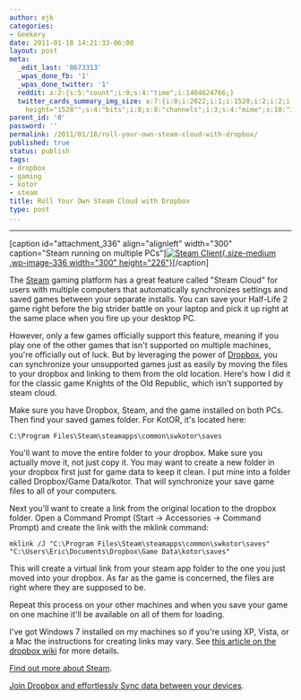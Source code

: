 ```yaml
---
author: ejk
categories:
- Geekery
date: 2011-01-18 14:21:33-06:00
layout: post
meta:
  _edit_last: '8673313'
  _wpas_done_fb: '1'
  _wpas_done_twitter: '1'
  reddit: a:2:{s:5:"count";i:0;s:4:"time";i:1404624766;}
  twitter_cards_summary_img_size: a:7:{i:0;i:2022;i:1;i:1528;i:2;i:2;i:3;s:26:"width="2022"
    height="1528"";s:4:"bits";i:8;s:8:"channels";i:3;s:4:"mime";s:10:"image/jpeg";}
parent_id: '0'
password: ''
permalink: /2011/01/18/roll-your-own-steam-cloud-with-dropbox/
published: true
status: publish
tags:
- dropbox
- gaming
- kotor
- steam
title: Roll Your Own Steam Cloud with Dropbox
type: post
...
```

---

\[caption id="attachment_336" align="alignleft" width="300" caption="Steam running on multiple PCs"\][![Steam Client](%7B%7B%20site.baseurl%20%7D%7D/assets/2011/01/img_0697.jpg?w=300 "Steams"){.size-medium .wp-image-336 width="300" height="226"}](http://rhymeswithtoaster.com/2011/01/18/roll-your-own-steam-cloud-with-dropbox/img_0697/)\[/caption\]

The [Steam](http://store.steampowered.com/) gaming platform has a great feature called "Steam Cloud" for users with multiple computers that automatically synchronizes settings and saved games between your separate installs. You can save your Half-Life 2 game right before the big strider battle on your laptop and pick it up right at the same place when you fire up your desktop PC.

However, only a few games officially support this feature, meaning if you play one of the other games that isn't supported on multiple machines, you're officially out of luck. But by leveraging the power of [Dropbox](http://db.tt/w5bNg2R "Dropbox"), you can synchronize your unsupported games just as easily by moving the files to your dropbox and linking to them from the old location. Here's how I did it for the classic game Knights of the Old Republic, which isn't supported by steam cloud.

Make sure you have Dropbox, Steam, and the game installed on both PCs. Then find your saved games folder. For KotOR, it's located here:

    C:\Program Files\Steam\steamapps\common\swkotor\saves

You'll want to move the entire folder to your dropbox. Make sure you actually move it, not just copy it. You may want to create a new folder in your dropbox first just for game data to keep it clean. I put mine into a folder called Dropbox/Game Data/kotor. That will synchronize your save game files to all of your computers.

Next you'll want to create a link from the original location to the dropbox folder. Open a Command Prompt (Start -\> Accessories -\> Command Prompt) and create the link with the mklink command:

    mklink /J "C:\Program Files\Steam\steamapps\common\swkotor\saves"
    "C:\Users\Eric\Documents\Dropbox\Game Data\kotor\saves"

This will create a virtual link from your steam app folder to the one you just moved into your dropbox. As far as the game is concerned, the files are right where they are supposed to be.

Repeat this process on your other machines and when you save your game on one machine it'll be available on all of them for loading.

I've got Windows 7 installed on my machines so if you're using XP, Vista, or a Mac the instructions for creating links may vary. See [this article on the dropbox wiki](http://wiki.dropbox.com/TipsAndTricks/SyncOtherFolders "Sync Other Folders") for more details.

[Find out more about Steam](http://store.steampowered.com/ "Steam Store").

[Join Dropbox and effortlessly Sync data between your devices](http://db.tt/w5bNg2R).
